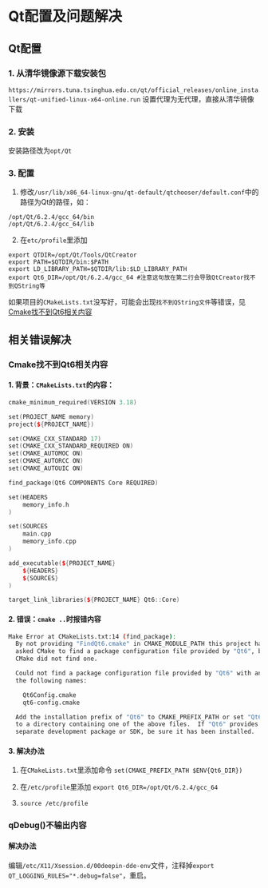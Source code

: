 # Qt配置及问题解决

## Qt配置

### 1. 从清华镜像源下载安装包

`https://mirrors.tuna.tsinghua.edu.cn/qt/official_releases/online_installers/qt-unified-linux-x64-online.run`
设置代理为无代理，直接从清华镜像下载

### 2. 安装

安装路径改为`opt/Qt`

### 3. 配置

1. 修改`/usr/lib/x86_64-linux-gnu/qt-default/qtchooser/default.conf`中的路径为Qt的路径，如：

```
/opt/Qt/6.2.4/gcc_64/bin
/opt/Qt/6.2.4/gcc_64/lib
```

2. 在`etc/profile`里添加 
```
export QTDIR=/opt/Qt/Tools/QtCreator
export PATH=$QTDIR/bin:$PATH
export LD_LIBRARY_PATH=$QTDIR/lib:$LD_LIBRARY_PATH
export Qt6_DIR=/opt/Qt/6.2.4/gcc_64 #注意这句放在第二行会导致QtCreator找不到QString等
```

如果项目的`CMakeLists.txt`没写好，可能会出现`找不到QString文件`等错误，见[Cmake找不到Qt6相关内容](#cmake找不到qt6相关内容)


## 相关错误解决

### Cmake找不到Qt6相关内容

#### 1. 背景：`CMakeLists.txt`的内容：
```C++
cmake_minimum_required(VERSION 3.18)

set(PROJECT_NAME memory)
project(${PROJECT_NAME})

set(CMAKE_CXX_STANDARD 17)
set(CMAKE_CXX_STANDARD_REQUIRED ON)
set(CMAKE_AUTOMOC ON)
set(CMAKE_AUTORCC ON)
set(CMAKE_AUTOUIC ON)

find_package(Qt6 COMPONENTS Core REQUIRED)

set(HEADERS
    memory_info.h
)

set(SOURCES
    main.cpp
    memory_info.cpp
)

add_executable(${PROJECT_NAME}
    ${HEADERS}
    ${SOURCES}
)

target_link_libraries(${PROJECT_NAME} Qt6::Core)

```

#### 2. 错误：`cmake ..`时报错内容
```bash
Make Error at CMakeLists.txt:14 (find_package):
  By not providing "FindQt6.cmake" in CMAKE_MODULE_PATH this project has
  asked CMake to find a package configuration file provided by "Qt6", but
  CMake did not find one.

  Could not find a package configuration file provided by "Qt6" with any of
  the following names:

    Qt6Config.cmake
    qt6-config.cmake

  Add the installation prefix of "Qt6" to CMAKE_PREFIX_PATH or set "Qt6_DIR"
  to a directory containing one of the above files.  If "Qt6" provides a
  separate development package or SDK, be sure it has been installed.
```

#### 3. 解决办法
   1. 在`CMakeLists.txt`里添加命令
   `set(CMAKE_PREFIX_PATH $ENV{Qt6_DIR})`

   2. 在`/etc/profile`里添加
   `export Qt6_DIR=/opt/Qt/6.2.4/gcc_64`

   3. `source /etc/profile`

### qDebug()不输出内容

#### 解决办法

  编辑`/etc/X11/Xsession.d/00deepin-dde-env`文件，注释掉`export QT_LOGGING_RULES="*.debug=false"`，重启。